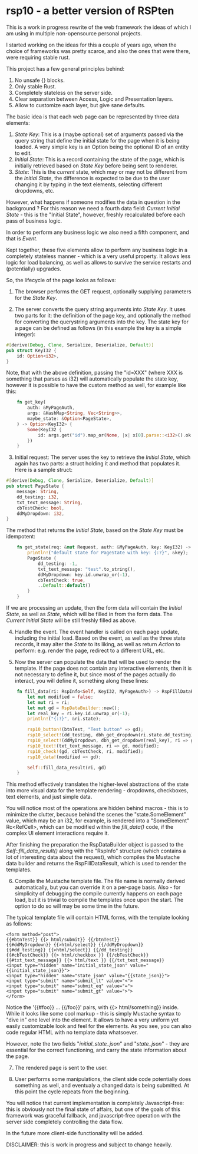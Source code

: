 # rsp10 - a better version of RSPten

This is a work in progress rewrite of the web framework
the ideas of which I am using in multiple non-opensource
personal projects.

I started working on the ideas for this a couple of years ago,
when the choice of frameworks was pretty scarce, and also
the ones that were there, were requiring stable rust.

This project has a few general principles behind:

1. No unsafe {} blocks.
2. Only stable Rust.
3. Completely stateless on the server side.
4. Clear separation between Access, Logic and Presentation layers.
5. Allow to customize each layer, but give sane defaults.

The basic idea is that each web page can be represented by three
data elements:

1. *State Key*: This is a (maybe optional) set of arguments passed via the query string that
   define the initial state for the page when it is being loaded. A very simple key is an
   Option<i32> being the optional ID of an entity to edit.
2. *Initial State*: This is a record containing the state of the page, which is initially
   retrieved based on *State Key* before being sent to renderer.
3. *State*: This is the *current* state, which may or may not be different from
   the *Initial State*, the difference is expected to be due to the user changing it
   by typing in the text elements, selecting different dropdowns, etc.

However, what happens if someone modifies the data in question in the background ?
For this reason we need a fourth data field: *Current Initial State* - this is the "Initial State",
however, freshly recalculated before each pass of business logic.

In order to perform any business logic we also need a fifth component, and that is *Event*.

Kept together, these five elements allow to perform any business logic in a completely
stateless manner - which is a very useful property. It allows less logic for load balancing, as well as allows
to survive the service restarts and (potentially) upgrades.

So, the lifecycle of the page looks as follows:

1. The browser performs the GET request, optionally supplying parameters for the *State Key*.

2. The server converts the query string arguments into *State Key*. It uses two parts for it: the definition of the page key,
and optionally the method for converting the querystring arguments into the key. The state key for a page
can be defined as follows (in this example the key is a simple integer):

```rust
#[derive(Debug, Clone, Serialize, Deserialize, Default)]
pub struct KeyI32 {
    id: Option<i32>,
}
```

Note, that with the above definition, passing the "id=XXX" (where XXX is something that parses as i32) will automatically populate the
state key, however it is possible to have the custom method as well, for example like this:

```rust
    fn get_key(
        auth: &MyPageAuth,
        args: &HashMap<String, Vec<String>>,
        maybe_state: &Option<PageState>,
    ) -> Option<KeyI32> {
        Some(KeyI32 {
            id: args.get("id").map_or(None, |x| x[0].parse::<i32>().ok()),
        })
    }
```

3. Initial request: The server uses the key to retrieve the *Initial State*, which again has two parts: a struct holding it and method
that populates it. Here is a sample struct:

```rust
#[derive(Debug, Clone, Serialize, Deserialize, Default)]
pub struct PageState {
    message: String,
    dd_testing: i32,
    txt_text_message: String,
    cbTestCheck: bool,
    ddMyDropdown: i32,
}
```

The method that returns the *Initial State*, based on the *State Key* must be idempotent:

```rust
    fn get_state(req: &mut Request, auth: &MyPageAuth, key: KeyI32) -> PageState {
        println!("default state for PageState with key: {:?}", &key);
        PageState {
            dd_testing: -1,
            txt_text_message: "test".to_string(),
            ddMyDropdown: key.id.unwrap_or(-1),
            cbTestCheck: true,
            ..Default::default()
        }
    }

```

If we are processing an update, then the form data will contain the *Initial State*, as well as *State*, which will be
filled in from the form data. The *Current Initial State* will be still freshly filled as above.

4. Handle the event. The event handler is called on each page update, including the initial load. Based on
the event, as well as the three state records, it may alter the *State* to its liking, as well as return *Action* to perform:
e.g. render the page, redirect to a different URL, etc.

5. Now the server can populate the data that will be used to render the template.
If the page does not contain any interactive elements, then it is not necessary
to define it, but since most of the pages actually do interact, you will define it,
something along these lines:

```rust
    fn fill_data(ri: RspInfo<Self, KeyI32, MyPageAuth>) -> RspFillDataResult<Self> {
        let mut modified = false;
        let mut ri = ri;
        let mut gd = RspDataBuilder::new();
        let real_key = ri.key.id.unwrap_or(-1);
        println!("{:?}", &ri.state);

        rsp10_button!(btnTest, "Test button" => gd);
        rsp10_select!(dd_testing, dbh_get_dropdown(ri.state.dd_testing), ri => gd, modified);
        rsp10_select!(ddMyDropdown, dbh_get_dropdown(real_key), ri => gd, modified);
        rsp10_text!(txt_text_message, ri => gd, modified);
        rsp10_check!(gd, cbTestCheck, ri, modified);
        rsp10_data!(modified => gd);

        Self::fill_data_result(ri, gd)
    }
```

This method effectively translates the higher-level abstractions of the state into
more visual data for the template rendering - dropdowns, checkboxes, text elements,
and just simple data. 

You will notice most of the operations are hidden behind macros - this is to minimize
the clutter, because behind the scenes the "state.SomeElement" value, which may be
an i32, for example, is rendered into a "SomeElement" Rc<RefCell<HtmlElement>>, which 
can be modified within the *fill_data()* code, if the complex UI element interactions
require it.

After finishing the preparation the RspDataBuilder object
is passed to the *Self::fill_data_result()* along with the "RspInfo" structure
(which contains a lot of interesting data about the request), which compiles
the Mustache data builder and returns the RspFillDataResult, which is used to render the templates.

6. Compile the Mustache template file. The file name is normally derived automatically,
but you can override it on a per-page basis. Also - for simplicity of debugging the compile
currently happens on each page load, but it is trivial to compile the templates once upon the start.
The option to do so will may be some time in the future.

The typical template file will contain HTML forms, with the template looking as follows:

```
<form method="post">
{{#btnTest}} {{> html/submit}} {{/btnTest}}
{{#ddMyDropdown}} {{>html/select}} {{/ddMyDropdown}}
{{#dd_testing}} {{>html/select}} {{/dd_testing}}
{{#cbTestCheck}} {{> html/checkbox }} {{/cbTestCheck}}
{{#txt_text_message}} {{> html/text }} {{/txt_text_message}}
<input type="hidden" name="initial_state_json" value="{{initial_state_json}}">
<input type="hidden" name="state_json" value="{{state_json}}">
<input type="submit" name="submit_lt" value="<">
<input type="submit" name="submit_eq" value="=">
<input type="submit" name="submit_gt" value=">">
</form>
```

Notice the '{{#foo}} ... {{/foo}}' pairs, with {{> html/something}} inside.
While it looks like some cool markup - this is simply Mustache syntax to "dive in"
one level into the element. It allows to have a very uniform yet easily customizable
look and feel for the elements. As you see, you can also code regular HTML with no template
data whatsoever.

However, note the two fields "*initial_state_json*" and "*state_json*" - they are
essential for the correct functioning, and carry the state information about the page.

7. The rendered page is sent to the user.

8. User performs some manipulations, the client side code potentially does something as well,
and eventualy a changed data is being submitted. At this point the cycle repeats from the beginning.


You will notice that current implementation is completely Javascript-free: this is obviously
not the final state of affairs, but one of the goals of this framework was graceful fallback,
and javascript-free operation with the server side completely controlling the data flow.

In the future more client-side functionality will be added.

DISCLAIMER: this is work in progress and subject to change heavily. 


